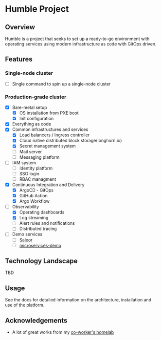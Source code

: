 # Humble Project

## Overview

Humble is a project that seeks to set up a ready-to-go environment with operating services using modern infrastructure as code with GitOps driven.

## Features

### Single-node cluster

- [ ] Single command to spin up a single-node cluster

### Production-grade cluster

- [x] Bare-metal setup
  - [x] OS installation from PXE boot
  - [x] Init configuration
- [x] Everything as code
- [x] Common infrastructures and services
  - [x] Load balancers / Ingress controller
  - [x] Cloud native distributed block storage(longhorn.io)
  - [x] Secret management system
  - [ ] Mail server
  - [ ] Messaging platform
- [ ] IAM system
  - [ ] Identity platform
  - [ ] SSO login
  - [ ] RBAC managment
- [x] Continuous Integration and Delivery
  - [x] ArgoCD - GitOps
  - [x] GitHub Action
  - [x] Argo Workflow
- [ ] Observability
  - [x] Operating dashboards
  - [x] Log streaming
  - [ ] Alert rules and notifications
  - [ ] Distributed tracing
- [ ] Demo services
  - [ ] [Saleor](https://saleor.io/)
  - [ ] [microservices-demo](https://github.com/locmai/microservices-demo)

## Technology Landscape

TBD

## Usage

See the docs for detailed information on the architecture, installation and use of the platform.

## Acknowledgements

- A lot of great works from my [co-worker's homelab](https://github.com/khuedoan/homelab)


